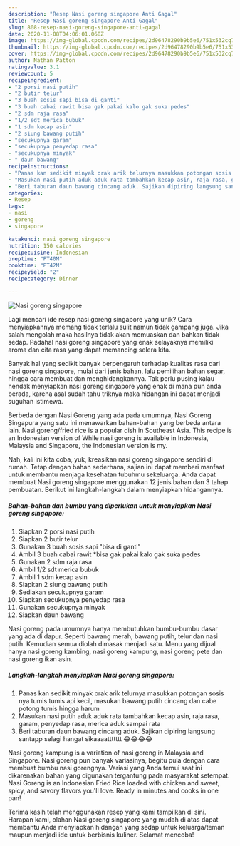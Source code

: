 ```yaml
---
description: "Resep Nasi goreng singapore Anti Gagal"
title: "Resep Nasi goreng singapore Anti Gagal"
slug: 808-resep-nasi-goreng-singapore-anti-gagal
date: 2020-11-08T04:06:01.068Z
image: https://img-global.cpcdn.com/recipes/2d96478290b9b5e6/751x532cq70/nasi-goreng-singapore-foto-resep-utama.jpg
thumbnail: https://img-global.cpcdn.com/recipes/2d96478290b9b5e6/751x532cq70/nasi-goreng-singapore-foto-resep-utama.jpg
cover: https://img-global.cpcdn.com/recipes/2d96478290b9b5e6/751x532cq70/nasi-goreng-singapore-foto-resep-utama.jpg
author: Nathan Patton
ratingvalue: 3.1
reviewcount: 5
recipeingredient:
- "2 porsi nasi putih"
- "2 butir telur"
- "3 buah sosis sapi bisa di ganti"
- "3 buah cabai rawit bisa gak pakai kalo gak suka pedes"
- "2 sdm raja rasa"
- "1/2 sdt merica bubuk"
- "1 sdm kecap asin"
- "2 siung bawang putih"
- "secukupnya garam"
- "secukupnya penyedap rasa"
- "secukupnya minyak"
- " daun bawang"
recipeinstructions:
- "Panas kan sedikit minyak orak arik telurnya masukkan potongan sosis nya tumis tumis api kecil, masukan bawang putih cincang dan cabe potong tumis hingga harum"
- "Masukan nasi putih aduk aduk rata tambahkan kecap asin, raja rasa, garam, penyedap rasa, merica aduk sampai rata"
- "Beri taburan daun bawang cincang aduk. Sajikan dipiring langsung santapp selagi hangat sikaaaattttttt 😂😂😂😂"
categories:
- Resep
tags:
- nasi
- goreng
- singapore

katakunci: nasi goreng singapore 
nutrition: 150 calories
recipecuisine: Indonesian
preptime: "PT40M"
cooktime: "PT42M"
recipeyield: "2"
recipecategory: Dinner

---
```



![Nasi goreng singapore](https://img-global.cpcdn.com/recipes/2d96478290b9b5e6/751x532cq70/nasi-goreng-singapore-foto-resep-utama.jpg)

Lagi mencari ide resep nasi goreng singapore yang unik? Cara menyiapkannya memang tidak terlalu sulit namun tidak gampang juga. Jika salah mengolah maka hasilnya tidak akan memuaskan dan bahkan tidak sedap. Padahal nasi goreng singapore yang enak selayaknya memiliki aroma dan cita rasa yang dapat memancing selera kita.

Banyak hal yang sedikit banyak berpengaruh terhadap kualitas rasa dari nasi goreng singapore, mulai dari jenis bahan, lalu pemilihan bahan segar, hingga cara membuat dan menghidangkannya. Tak perlu pusing kalau hendak menyiapkan nasi goreng singapore yang enak di mana pun anda berada, karena asal sudah tahu triknya maka hidangan ini dapat menjadi suguhan istimewa.

Berbeda dengan Nasi Goreng yang ada pada umumnya, Nasi Goreng Singapura yang satu ini menawarkan bahan-bahan yang berbeda antara lain. Nasi goreng/fried rice is a popular dish in Southeast Asia. This recipe is an Indonesian version of While nasi goreng is available in Indonesia, Malaysia and Singapore, the Indonesian version is my.


Nah, kali ini kita coba, yuk, kreasikan nasi goreng singapore sendiri di rumah. Tetap dengan bahan sederhana, sajian ini dapat memberi manfaat untuk membantu menjaga kesehatan tubuhmu sekeluarga. Anda dapat membuat Nasi goreng singapore menggunakan 12 jenis bahan dan 3 tahap pembuatan. Berikut ini langkah-langkah dalam menyiapkan hidangannya.

<!--inarticleads1-->

##### Bahan-bahan dan bumbu yang diperlukan untuk menyiapkan Nasi goreng singapore:

1. Siapkan 2 porsi nasi putih
1. Siapkan 2 butir telur
1. Gunakan 3 buah sosis sapi &#34;bisa di ganti&#34;
1. Ambil 3 buah cabai rawit *bisa gak pakai kalo gak suka pedes
1. Gunakan 2 sdm raja rasa
1. Ambil 1/2 sdt merica bubuk
1. Ambil 1 sdm kecap asin
1. Siapkan 2 siung bawang putih
1. Sediakan secukupnya garam
1. Siapkan secukupnya penyedap rasa
1. Gunakan secukupnya minyak
1. Siapkan  daun bawang


Nasi goreng pada umumnya hanya membutuhkan bumbu-bumbu dasar yang ada di dapur. Seperti bawang merah, bawang putih, telur dan nasi putih. Kemudian semua diolah dimasak menjadi satu. Menu yang dijual hanya nasi goreng kambing, nasi goreng kampung, nasi goreng pete dan nasi goreng ikan asin. 

<!--inarticleads2-->

##### Langkah-langkah menyiapkan Nasi goreng singapore:

1. Panas kan sedikit minyak orak arik telurnya masukkan potongan sosis nya tumis tumis api kecil, masukan bawang putih cincang dan cabe potong tumis hingga harum
1. Masukan nasi putih aduk aduk rata tambahkan kecap asin, raja rasa, garam, penyedap rasa, merica aduk sampai rata
1. Beri taburan daun bawang cincang aduk. Sajikan dipiring langsung santapp selagi hangat sikaaaattttttt 😂😂😂😂


Nasi goreng kampung is a variation of nasi goreng in Malaysia and Singapore. Nasi goreng pun banyak variasinya, begitu pula dengan cara membuat bumbu nasi gorengnya. Variasi yang Anda temui saat ini dikarenakan bahan yang digunakan tergantung pada masyarakat setempat. Nasi Goreng is an Indonesian Fried Rice loaded with chicken and sweet, spicy, and savory flavors you&#39;ll love. Ready in minutes and cooks in one pan! 

Terima kasih telah menggunakan resep yang kami tampilkan di sini. Harapan kami, olahan Nasi goreng singapore yang mudah di atas dapat membantu Anda menyiapkan hidangan yang sedap untuk keluarga/teman maupun menjadi ide untuk berbisnis kuliner. Selamat mencoba!
